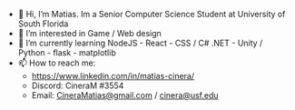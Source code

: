 - 👋 Hi, I’m Matias. Im a Senior Computer Science Student at University of South Florida
- 👀 I’m interested in Game / Web design
- 🌱 I’m currently learning  NodeJS - React - CSS / C# .NET - Unity / Python - flask - matplotlib
- 📫 How to reach me: 
  - https://www.linkedin.com/in/matias-cinera/  
  - Discord: CineraM #3554  
  - Email: CineraMatias@gmail.com / cinera@usf.edu

<!---
CineraM/CineraM is a ✨ special ✨ repository because its `README.md` (this file) appears on your GitHub profile.
You can click the Preview link to take a look at your changes.
--->
